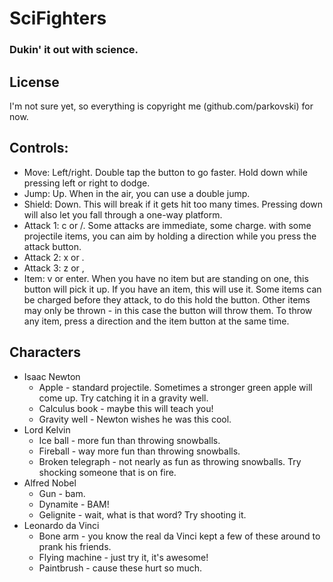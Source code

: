 # SciFighters
### Dukin' it out with science.

## License
I'm not sure yet, so everything is copyright me (github.com/parkovski) for now.

## Controls:
- Move: Left/right. Double tap the button to go faster. Hold down while pressing left or right to dodge.
- Jump: Up. When in the air, you can use a double jump.
- Shield: Down. This will break if it gets hit too many times.  Pressing down will also let you fall through a one-way platform.
- Attack 1: c or /. Some attacks are immediate, some charge. with some projectile items, you can aim by holding a direction while you press the attack button.
- Attack 2: x or .
- Attack 3: z or ,
- Item: v or enter. When you have no item but are standing on one, this button will pick it up. If you have an item, this will use it.  Some items can be charged before they attack, to do this hold the button.
  Other items may only be thrown - in this case the button will throw them.
  To throw any item, press a direction and the item button at the same time.

## Characters
- Isaac Newton
  - Apple - standard projectile. Sometimes a stronger green apple will come up.
    Try catching it in a gravity well.
  - Calculus book - maybe this will teach you!
  - Gravity well - Newton wishes he was this cool.
- Lord Kelvin
  - Ice ball - more fun than throwing snowballs.
  - Fireball - way more fun than throwing snowballs.
  - Broken telegraph - not nearly as fun as throwing snowballs. Try shocking someone that is on fire.
- Alfred Nobel
  - Gun - bam.
  - Dynamite - BAM!
  - Gelignite - wait, what is that word? Try shooting it.
- Leonardo da Vinci
  - Bone arm - you know the real da Vinci kept a few of these around to prank his friends.
  - Flying machine - just try it, it's awesome!
  - Paintbrush - cause these hurt so much.
